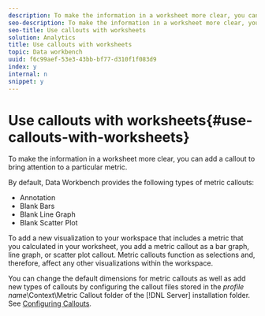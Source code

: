 ```yaml
---
description: To make the information in a worksheet more clear, you can add a callout to bring attention to a particular metric.
seo-description: To make the information in a worksheet more clear, you can add a callout to bring attention to a particular metric.
seo-title: Use callouts with worksheets
solution: Analytics
title: Use callouts with worksheets
topic: Data workbench
uuid: f6c99aef-53e3-43bb-bf77-d310f1f083d9
index: y
internal: n
snippet: y
---
```


# Use callouts with worksheets{#use-callouts-with-worksheets}

To make the information in a worksheet more clear, you can add a callout to bring attention to a particular metric.

 By default, Data Workbench provides the following types of metric callouts:

* Annotation 
* Blank Bars 
* Blank Line Graph 
* Blank Scatter Plot

To add a new visualization to your workspace that includes a metric that you calculated in your worksheet, you add a metric callout as a bar graph, line graph, or scatter plot callout. Metric callouts function as selections and, therefore, affect any other visualizations within the workspace.

You can change the default dimensions for metric callouts as well as add new types of callouts by configuring the callout files stored in the *profile name*\Context\Metric Callout folder of the [!DNL Server] installation folder. See [Configuring Callouts](../../../../home/c-get-started/c-intf-anlys-ftrs/c-config-callouts.md#concept-f6e91e172f5e4c009245c9c549beb76a). 
